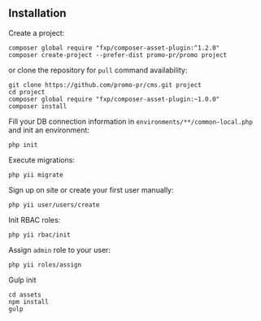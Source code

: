 Installation
------

Create a project:

~~~
composer global require "fxp/composer-asset-plugin:^1.2.0"
composer create-project --prefer-dist promo-pr/promo project
~~~

or clone the repository for `pull` command availability:

~~~
git clone https://github.com/promo-pr/cms.git project
cd project
composer global require "fxp/composer-asset-plugin:~1.0.0"
composer install
~~~

Fill your DB connection information in `environments/**/common-local.php` and init an environment:

~~~
php init
~~~

Execute migrations:

~~~
php yii migrate
~~~

Sign up on site or create your first user manually:

~~~
php yii user/users/create
~~~

Init RBAC roles:

~~~
php yii rbac/init
~~~

Assign `admin` role to your user:

~~~
php yii roles/assign
~~~

Gulp init

~~~
cd assets
npm install
gulp
~~~